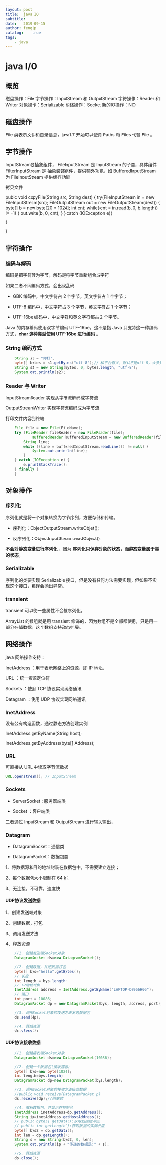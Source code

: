 ```yaml
---
layout: post
title:  java IO
subtitle:   
date:   2019-09-15
author: fengjp
catalog:    true
tags:
    - java
---
```


# java I/O

## 概览

磁盘操作：File
字节操作：InputStream 和 OutputStream
字符操作：Reader 和 Writer
对象操作：Serializable
网络操作：Socket
新的IO操作：NIO

## 磁盘操作

File 类表示文件和目录信息，java1.7 开始可以使用 Paths 和 Files 代替 File 。

## 字节操作

InputStream是抽象组件，
FileInputStream 是 InputStream 的子类，具体组件
FilterInputStream 是 抽象装饰组件，提供额外功能。如 BufferedInputStream 为 FileInputStream 提供缓存功能

拷贝文件

pubic void copyFile(String src, String dest) {
    try(FileInputStream in = new FileInputStream(src);
        FileOutputStream out = new FileOutputStream(dest)) {
        byte[] b = new byte[20 * 1024];
        int cnt;
        while((cnt = in.read(b, 0, b.length)) != -1) {
            out.write(b, 0, cnt);
        }
    } catch (IOException e){

    }
}

##  字符操作

### 编码与解码

编码是把字符转为字节，解码是将字节重新组合成字符

如果二者不同编码方式，会出现乱码

- GBK 编码中，中文字符占 2 个字节，英文字符占 1 个字节；

- UTF-8 编码中，中文字符占 3 个字节，英文字符占 1 个字节；

- UTF-16be 编码中，中文字符和英文字符都占 2 个字节。

Java 的内存编码使用双字节编码 UTF-16be，这不是指 Java 只支持这一种编码方式，__char 这种类型使用 UTF-16be 进行编码__ 。

### String 编码方式

```java
    String s1 = "你好";
    byte[] bytes = s1.getBytes("utf-8");// 和平台有关，默认不是utf-8，大多是 utf-8
    String s2 = new String(bytes, 0, bytes.length, "utf-8");
    System.out.println(s2);
```

### Reader 与 Writer

InputStreamReader 实现从字节流解码成字符流

OutputStreamWriter 实现字符流编码成为字节流

打印文件内容到终端

```java
    File file = new File(FileName);
    try (FileReader fileReader = new FileReader(file);
            BufferedReader bufferedInputStream = new BufferedReader(fileReader)) {
        String line;
        while ((line = bufferedInputStream.readLine()) != null) {
            System.out.println(line);
        }
    } catch (IOException e) {
        e.printStackTrace();
    } finally {
    }
```
##  对象操作

### 序列化

序列化就是将一个对象转换为字节序列，方便存储和传输。

- 序列化：ObjectOutputStream.writeObjet();

- 反序列化：ObjectInputStream.readObject();

__不会对静态变量进行序列化__ ，因为 __序列化只保存对象的状态，而静态变量属于类的状态__。

### Serializable

序列化的类要实现 Serializable 接口，但是没有任何方法需要实现，但如果不实现这个接口，编译会抛出异常。

### transient

transient 可以使一些属性不会被序列化。

ArrayList 的数组就是用 transient 修饰的，因为数组不是全部都使用，只是用一部分存储数据，这个数组支持动态扩展。

##  网络操作

java 网络操作支持：

InetAddress ：用于表示网络上的资源，即 IP 地址。

URL ：统一资源定位符

Sockets ：使用 TCP 协议实现网络通讯

Datagram ：使用 UDP 协议实现网络通讯

### InetAddress

没有公有构造函数，通过静态方法创建实例

InetAddress.getByName(String host);

InetAddress.getByAddress(byte[] Address);

### URL

可直接从 URL 中读取字节流数据

```java
URL.openstream(); // InputStream
```

### Sockets

- ServerSocket : 服务器端类

- Socket ：客户端类

二者通过 InputStream 和 OutputStream 进行输入输出，

### Datagram

- DatagramSocket：通信类

- DatagramPacket：数据包类

1、将数据源和目的地址封装在数据包中，不需要建立连接；

2、每个数据包大小限制在 64 k；

3、无连接，不可靠，速度快

#### UDP协议发送数据

1、创建发送端对象

2、创建数据，打包

3、调用发送方法

4、释放资源

```java
    //1. 创建发送端Socket对象
    DatagramSocket ds=new DatagramSocket();

    //2. 创建数据，并把数据打包
    byte[] bys="hello".getBytes();
    // 长度
    int length = bys.length;
    // IP地址对象
    InetAddress address = InetAddress.getByName("LAPTOP-D9966H06");
    // 端口
    int port = 10086;
    DatagramPacket dp = new DatagramPacket(bys, length, address, port);

    //3. 调用Socket对象的发送方法发送数据包
    ds.send(dp);

    //4. 释放资源
    ds.close();
```

#### UDP协议接收数据

```java
    //1. 创建接收端Socket对象
    DatagramSocket ds=new DatagramSocket(10086);

    //2. 创建一个数据包(接收容器)
    byte[] bys=new byte[1024];
    int length=bys.length;
    DatagramPacket dp=new DatagramPacket(bys,length);

    //3. 调用Socket对象的接收方法接收数据
    //public void receive(DatagramPacket p)
    ds.receive(dp);//阻塞式

    //4. 解析数据包，并显示在控制台
    InetAddress inetAddress=dp.getAddress();
    String ip=inetAddress.getHostAddress();
    // public byte[] getData():获取数据缓冲区
    // public int getLength():获取数据的实际长度
    byte[] bys2 = dp.getData();
    int len = dp.getLength();
    String s = new String(bys2, 0, len);
    System.out.println(ip + "传递的数据是:" + s);

    //5. 释放资源
    ds.close();
```

